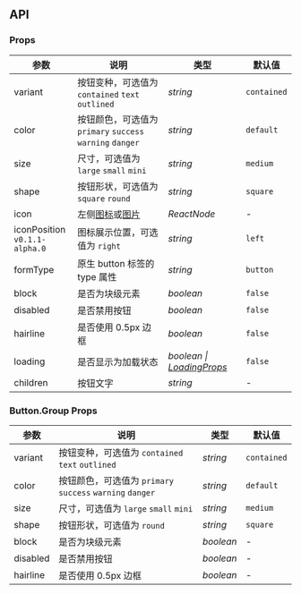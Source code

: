 ## API

### Props

| 参数           | 说明                                               | 类型                                                      | 默认值         |
|--------------|--------------------------------------------------|---------------------------------------------------------|-------------|
| variant      | 按钮变种，可选值为 `contained` `text` `outlined`          | _string_                                                | `contained` |
| color        | 按钮颜色，可选值为 `primary` `success` `warning` `danger` | _string_                                                | `default`   |
| size         | 尺寸，可选值为 `large` `small` `mini`                   | _string_                                                | `medium`    |
| shape        | 按钮形状，可选值为 `square` `round`                       | _string_                                                | `square`    |
| icon         | 左侧[图标](/components/icon)或[图片](/components/image) | _ReactNode_                                             | -           |
| iconPosition <br>`v0.1.1-alpha.0` | 图标展示位置，可选值为 `right`     | _string_                                                 | `left`      |
| formType     | 原生 button 标签的 type 属性                            | _string_                                                | `button`    |
| block        | 是否为块级元素                                          | _boolean_                                               | `false`     |
| disabled     | 是否禁用按钮                                           | _boolean_                                               | `false`     |
| hairline     | 是否使用 0.5px 边框                                    | _boolean_                                               | `false`     |
| loading      | 是否显示为加载状态                                        | _boolean \| [LoadingProps](/components/loading/#props)_ | `false`     |
| children     | 按钮文字                                             | _string_                                                | -           |


### Button.Group Props

| 参数       | 说明                                               | 类型        | 默认值         |
|----------|--------------------------------------------------|-----------|-------------|
| variant  | 按钮变种，可选值为 `contained` `text` `outlined`          | _string_  | `contained` |
| color    | 按钮颜色，可选值为 `primary` `success` `warning` `danger` | _string_  | `default`   |
| size     | 尺寸，可选值为 `large` `small` `mini`                   | _string_  | `medium`    |
| shape    | 按钮形状，可选值为 `round`                                | _string_  | `square`    |
| block    | 是否为块级元素                                          | _boolean_ | -           |
| disabled | 是否禁用按钮                                           | _boolean_ | -           |
| hairline | 是否使用 0.5px 边框                                    | _boolean_ | -           |